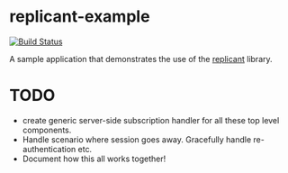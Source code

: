 replicant-example
=================

[![Build Status](https://secure.travis-ci.org/realityforge/replicant-example.png?branch=master)](http://travis-ci.org/realityforge/replicant-example)

A sample application that demonstrates the use of the [replicant](https://github.com/realityforge/replicant) library.

TODO
====

* create generic server-side subscription handler for all these top level components.
* Handle scenario where session goes away. Gracefully handle re-authentication etc.
* Document how this all works together!
